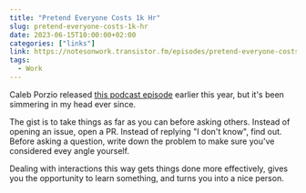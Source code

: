 ```yaml
---
title: "Pretend Everyone Costs 1k Hr"
slug: pretend-everyone-costs-1k-hr
date: 2023-06-15T10:00:00+02:00
categories: ["links"]
link: https://notesonwork.transistor.fm/episodes/pretend-everyone-costs-1k-hr
tags:
  - Work
---
```


Caleb Porzio released [this podcast episode](https://notesonwork.transistor.fm/episodes/pretend-everyone-costs-1k-hr) earlier this year, but it's been simmering in my head ever since.

The gist is to take things as far as you can before asking others. Instead of opening an issue, open a PR. Instead of replying "I don't know", find out. Before asking a question, write down the problem to make sure you've considered evey angle yourself.

Dealing with interactions this way gets things done more effectively, gives you the opportunity to learn something, and turns you into a nice person.
